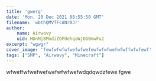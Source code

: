 ```yaml
---
title: 'gwerg'
date: 'Mon, 20 Dec 2021 08:55:50 GMT'
filename: 'wbthQMVTFcANr0Jr'
author:
    name: Airwavy
    uid: HDnMj8MndiZOFOehqaWjDG0mwFu2
excerpt: "wgwgr"
cover_image: 'fewfwfwfwfwefwfwefewfwfwfwefwfwffwfwfewf'
tags: ["SMP", "Airwavy", "Minecraft"]
---
```

wfweffwfwefwefwefwfwfwefwdqdqwdzfewe fgwe